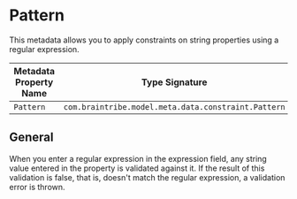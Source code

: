 # Pattern

This metadata allows you to apply constraints on string properties using a regular expression.

Metadata Property Name  | Type Signature  
------- | -----------
`Pattern` | `com.braintribe.model.meta.data.constraint.Pattern`

## General

When you enter a regular expression in the expression field, any string value entered in the property is validated against it. If the result of this validation is false, that is, doesn't match the regular expression, a validation error is thrown.
